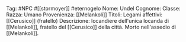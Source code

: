 Tag: #NPC #[[stormoyer]] #eternogelo 
Nome: Undel
Cognome: 
Classe: 
Razza: Umano
Provenienza: [[Melankoli]]
Titoli: 
Legami affettivi: [[Cerusico]] (fratello)
Descrizione: locandiere dell'unica locanda di [[Melankoli]], fratello del [[Cerusico]] della città.  Morto nell'assedio di [[Melankoli]].